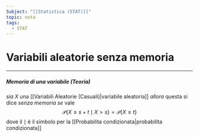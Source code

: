 ```yaml
---
Subject: "[[Statistica (STAT)]]"
topic: nota
tags:
  - STAT
---
```

# Variabili aleatorie senza memoria
---
##### Memoria di una variabile (Teoria)
_sia_ $X$ una [[Variabili Aleatorie (Casuali)|variabile aleatoria]] 
_allora_ questa si dice  _senza memoria_ 
_se_ vale  $$\mathcal{P}\{ X\leq s+t \mid X>s\} = \mathcal{P}\{ X \leq t \}$$dove il $\mid$ è il simbolo per la [[Probabilita condizionata|probabilita condizionata]]
